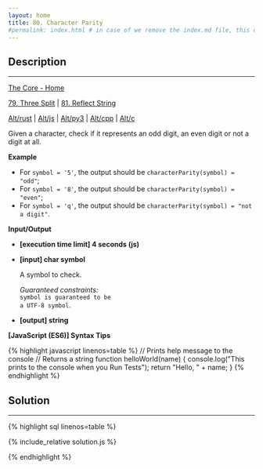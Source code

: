 ```yaml
---
layout: home
title: 80. Character Parity
#permalink: index.html # in case of we remove the index.md file, this doc will be the index page
---
```


<div class="row">
<div class="columnStmt" markdown="1">

## Description

---

[The Core - Home](../../code-signal-arcade-thecore/README.html)

[79. Three Split](../79_threeSplit/README.html) | [81. Reflect String](../81_reflectString/README.html)

[Alt/rust](./Alt_rust/README.md) | [Alt/js](./Alt_js/README.html) | [Alt/py3](./Alt_py3/README.md) | [Alt/cpp](./Alt_cpp/README.md) | [Alt/c](./Alt_c/README.md)

Given a character, check if it represents an odd digit, an even digit or not a digit at all.

**Example**

- For <code>symbol = '5'</code>, the output should be
<code>characterParity(symbol) = "odd"</code>;
- For <code>symbol = '8'</code>, the output should be
<code>characterParity(symbol) = "even"</code>;
- For <code>symbol = 'q'</code>, the output should be
<code>characterParity(symbol) = "not a digit"</code>.

**Input/Output**

- **[execution time limit] 4 seconds (js)**

- **[input] char symbol**

  A symbol to check.<br>

  _Guaranteed constraints:_<br>
  <code>symbol is guaranteed to be a UTF-8 symbol</code>.

- **[output] string**

**[JavaScript (ES6)] Syntax Tips**

{% highlight javascript linenos=table %}
// Prints help message to the console
// Returns a string
function helloWorld(name) {
console.log("This prints to the console when you Run Tests");
return "Hello, " + name;
}
{% endhighlight %}

</div>
<div class="columnSol" markdown="1">

## Solution

---

{% highlight sql linenos=table %}

{% include_relative solution.js %}

{% endhighlight %}

</div>
</div>
